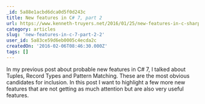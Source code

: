 ```yaml
---
_id: 5a88e1acbd6dca0d5f0d243c
title: New features in C# 7, part 2
url: https://www.kenneth-truyers.net/2016/01/25/new-features-in-c-sharp-7-part-2/
category: articles
slug: 'new-features-in-c-7-part-2-2'
user_id: 5a83ce59d6eb0005c4ecda2c
createdOn: '2016-02-06T08:46:30.000Z'
tags: []
---
```


In my previous post about probable new features in C# 7, I talked about Tuples, Record Types and Pattern Matching. These are the most obvious candidates for inclusion. In this post I want to highlight a few more new features that are not getting as much attention but are also very useful features.

